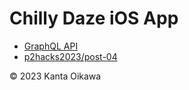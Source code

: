 # Chilly Daze iOS App

- [GraphQL API](https://github.com/kantacky/chilly-daze-api)
- [p2hacks2023/post-04](https://github.com/p2hacks2023/post-04)

&copy; 2023 Kanta Oikawa

